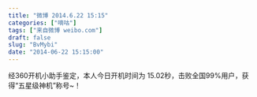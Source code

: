 ```yaml
---
title: "微博 2014.6.22 15:15"
categories: ["嘀咕"]
tags: ["来自微博 weibo.com"]
draft: false
slug: "BvMybi"
date: "2014-06-22 15:15:00"
---
```


<p>经360开机小助手鉴定，本人今日开机时间为 15.02秒，击败全国99%用户，获得“五星级神机”称号~！ ​​​​</p>
